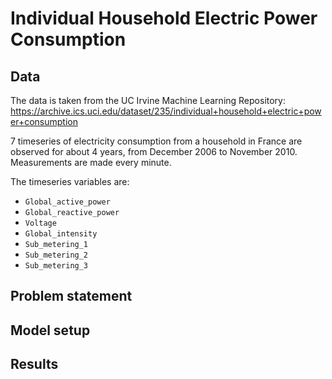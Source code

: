 # Individual Household Electric Power Consumption

## Data

The data is taken from the UC Irvine Machine Learning Repository: https://archive.ics.uci.edu/dataset/235/individual+household+electric+power+consumption

7 timeseries of electricity consumption from a household in France are observed for about 4 years, from December 2006 to November 2010. Measurements are made every minute.

The timeseries variables are:

- `Global_active_power`
- `Global_reactive_power`
- `Voltage`
- `Global_intensity`
- `Sub_metering_1`
- `Sub_metering_2`
- `Sub_metering_3`


## Problem statement

## Model setup

## Results